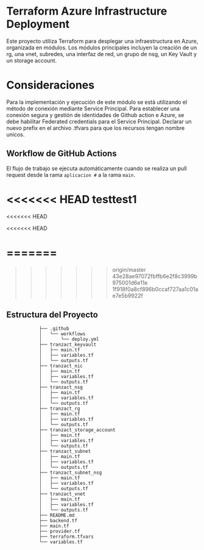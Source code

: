 # Terraform Azure Infrastructure Deployment

Este proyecto utiliza Terraform para desplegar una infraestructura en Azure, organizada en módulos.
Los módulos principales incluyen la creación de un rg, una vnet, subredes, una interfaz de red, un grupo de nsg, un Key Vault y un storage account.

# Consideraciones
Para la implementación y ejecución de este módulo se está utilizando el método de conexión mediante Service Principal.
Para establecer una conexión segura y gestión de identidades de Github action e Azure, se debe habilitar Federated credentials para el Service Principal.
Declarar un nuevo prefix en el archivo .tfvars para que los recursos tengan nombre unicos.

## Workflow de GitHub Actions

El flujo de trabajo se ejecuta automáticamente cuando se realiza un pull request desde la rama `aplicacion #` a la rama `main`.

<<<<<<< HEAD
testtest1
=======
<<<<<<< HEAD

<<<<<<< HEAD

=======
=======

>>>>>>> origin/master
>>>>>>> 43e28ae97072fbffb6e2f8c3999b975001d6e11e
>>>>>>> 1f918f0a8cf896b0ccaf727aa1c01ae7e5b9922f
## Estructura del Proyecto
```plaintext
            ├── .github
            │   └── workflows
            │       └── deploy.yml
            ├── tranzact_keyvault
            │   ├── main.tf
            │   ├── variables.tf
            │   └── outputs.tf
            ├── tranzact_nic
            │   ├── main.tf
            │   ├── variables.tf
            │   └── outputs.tf
            ├── tranzact_nsg
            │   ├── main.tf
            │   ├── variables.tf
            │   └── outputs.tf
            ├── tranzact_rg
            │   ├── main.tf
            │   ├── variables.tf
            │   └── outputs.tf
            ├── tranzact_storage_account
            │   ├── main.tf
            │   ├── variables.tf
            │   └── outputs.tf
            ├── tranzact_subnet
            │   ├── main.tf
            │   ├── variables.tf
            │   └── outputs.tf
            ├── tranzact_subnet_nsg
            │   ├── main.tf
            │   ├── variables.tf
            │   └── outputs.tf
            ├── tranzact_vnet
            │   ├── main.tf
            │   ├── variables.tf
            │   └── outputs.tf
            ├── README.md
            ├── backend.tf
            ├── main.tf
            ├── provider.tf
            ├── terraform.tfvars
            └── variables.tf

